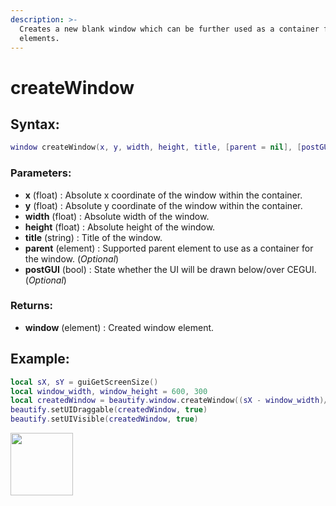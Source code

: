 ```yaml
---
description: >-
  Creates a new blank window which can be further used as a container for other
  elements.
---
```


# createWindow

## **Syntax:**

```lua
window createWindow(x, y, width, height, title, [parent = nil], [postGUI = false])
```

### **Parameters:**

* **x** \(float\) : Absolute x coordinate of the window within the container.
* **y** \(float\) : Absolute y coordinate of the window within the container.
* **width** \(float\) : Absolute width of the window.
* **height** \(float\) : Absolute height of the window.
* **title** \(string\) : Title of the window.
* **parent** \(element\) : Supported parent element to use as a container for the window. \(_Optional_\)
* **postGUI** \(bool\) : State whether the UI will be drawn below/over CEGUI. \(_Optional_\)

### **Returns:**

* **window** \(element\) : Created window element.

## **Example:**

```lua
local sX, sY = guiGetScreenSize()
local window_width, window_height = 600, 300
local createdWindow = beautify.window.createWindow((sX - window_width)/2, (sY - window_height)/2, window_width, window_height, "Window #1", nil, false)
beautify.setUIDraggable(createdWindow, true)
beautify.setUIVisible(createdWindow, true)
```

<img src="snaps/APIs/createWindow" alt="" style="height: 100px; width:100px;"/>